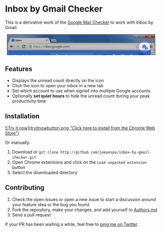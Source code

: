 Inbox by Gmail Checker
======================

This is a derivative work of the [Google Mail Checker][] to work with Inbox by Gmail.

![Screenshot](screenshot.png)


Features
--------

- Displays the unread count directly on the icon
- Click the icon to open your inbox in a new tab
- Set which account to use when signed into multiple Google accounts
- Optionally **set quiet hours** to hide the unread count during your peak productivity time


Installation
------------

<a href="https://chrome.google.com/webstore/detail/inbox-by-gmail-checker/mpjmeeikbbgccbjkbfabocnjcaejdpmj" target="_blank">
  ![Try it now](tryitnowbutton.png "Click here to install from the Chrome Web Store")
</a>

Or manually:

1. Download or `git clone http://github.com/joeyespo/inbox-by-gmail-checker.git`
2. Open Chrome extensions and click on the `Load unpacked extension` button
3. Select the downloaded directory


Contributing
------------

1. Check the open issues or open a new issue to start a discussion around
   your feature idea or the bug you found
2. Fork the repository, make your changes, and add yourself to [Authors.md][]
3. Send a pull request

If your PR has been waiting a while, feel free to [ping me on Twitter](http://twitter.com/joeyespo).


[google mail checker]: http://developer.chrome.com/extensions/samples#google-mail-checker
[authors.md]: AUTHORS.md
